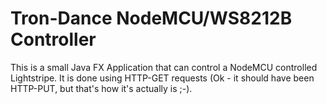 # Tron-Dance NodeMCU/WS8212B Controller

This is a small Java FX Application that can control a NodeMCU controlled Lightstripe.
It is done using HTTP-GET requests (Ok - it should have been HTTP-PUT, but that's how it's actually is ;-).